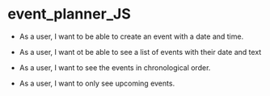 # event_planner_JS

* As a user,
  I want to be able to create an event with a date and time. 

* As a user,
  I want ot be able to see a list of events with their date and text

* As a user,
  I want to see the events in chronological order. 

* As a user, 
  I want to only see upcoming events.
  
